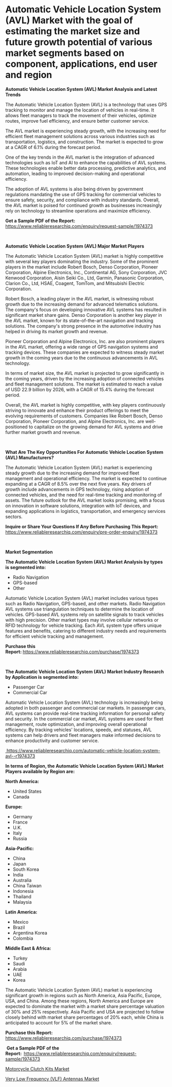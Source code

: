 <p><h1>Automatic Vehicle Location System (AVL) Market with the goal of estimating the market size and future growth potential of various market segments based on component, applications, end user and region</h1></p><p><strong>Automatic Vehicle Location System (AVL) Market Analysis and Latest Trends</strong></p>
<p><p>The Automatic Vehicle Location System (AVL) is a technology that uses GPS tracking to monitor and manage the location of vehicles in real-time. It allows fleet managers to track the movement of their vehicles, optimize routes, improve fuel efficiency, and ensure better customer service.</p><p>The AVL market is experiencing steady growth, with the increasing need for efficient fleet management solutions across various industries such as transportation, logistics, and construction. The market is expected to grow at a CAGR of 6.1% during the forecast period.</p><p>One of the key trends in the AVL market is the integration of advanced technologies such as IoT and AI to enhance the capabilities of AVL systems. These technologies enable better data processing, predictive analytics, and automation, leading to improved decision-making and operational efficiency.</p><p>The adoption of AVL systems is also being driven by government regulations mandating the use of GPS tracking for commercial vehicles to ensure safety, security, and compliance with industry standards. Overall, the AVL market is poised for continued growth as businesses increasingly rely on technology to streamline operations and maximize efficiency.</p></p>
<p><strong>Get a Sample PDF of the Report:&nbsp;</strong> <a href="https://www.reliableresearchiq.com/enquiry/request-sample/1974373">https://www.reliableresearchiq.com/enquiry/request-sample/1974373</a></p>
<p>&nbsp;</p>
<p><strong>Automatic Vehicle Location System (AVL) Major Market Players</strong></p>
<p><p>The Automatic Vehicle Location System (AVL) market is highly competitive with several key players dominating the industry. Some of the prominent players in the market include Robert Bosch, Denso Corporation, Pioneer Corporation, Alpine Electronics, Inc., Continental AG, Sony Corporation, JVC Kenwood Corporation, Aisin Seiki Co., Ltd, Garmin, Panasonic Corporation, Clarion Co., Ltd, HSAE, Coagent, TomTom, and Mitsubishi Electric Corporation.</p><p>Robert Bosch, a leading player in the AVL market, is witnessing robust growth due to the increasing demand for advanced telematics solutions. The company's focus on developing innovative AVL systems has resulted in significant market share gains. Denso Corporation is another key player in the AVL market, known for its state-of-the-art navigation and tracking solutions. The company's strong presence in the automotive industry has helped in driving its market growth and revenue.</p><p>Pioneer Corporation and Alpine Electronics, Inc. are also prominent players in the AVL market, offering a wide range of GPS navigation systems and tracking devices. These companies are expected to witness steady market growth in the coming years due to the continuous advancements in AVL technology.</p><p>In terms of market size, the AVL market is projected to grow significantly in the coming years, driven by the increasing adoption of connected vehicles and fleet management solutions. The market is estimated to reach a value of USD 22.9 billion by 2026, with a CAGR of 15.4% during the forecast period.</p><p>Overall, the AVL market is highly competitive, with key players continuously striving to innovate and enhance their product offerings to meet the evolving requirements of customers. Companies like Robert Bosch, Denso Corporation, Pioneer Corporation, and Alpine Electronics, Inc. are well-positioned to capitalize on the growing demand for AVL systems and drive further market growth and revenue.</p></p>
<p>&nbsp;</p>
<p><strong>What Are The Key Opportunities For Automatic Vehicle Location System (AVL) Manufacturers?</strong></p>
<p><p>The Automatic Vehicle Location System (AVL) market is experiencing steady growth due to the increasing demand for improved fleet management and operational efficiency. The market is expected to continue expanding at a CAGR of 8.5% over the next five years. Key drivers of growth include advancements in GPS technology, rising adoption of connected vehicles, and the need for real-time tracking and monitoring of assets. The future outlook for the AVL market looks promising, with a focus on innovation in software solutions, integration with IoT devices, and expanding applications in logistics, transportation, and emergency services sectors.</p></p>
<p><strong>Inquire or Share Your Questions If Any Before Purchasing This Report:</strong> <a href="https://www.reliableresearchiq.com/enquiry/pre-order-enquiry/1974373">https://www.reliableresearchiq.com/enquiry/pre-order-enquiry/1974373</a></p>
<p>&nbsp;</p>
<p><strong>Market Segmentation</strong></p>
<p><strong>The Automatic Vehicle Location System (AVL) Market Analysis by types is segmented into:</strong></p>
<p><ul><li>Radio Navigation</li><li>GPS-based</li><li>Other</li></ul></p>
<p><p>Automatic Vehicle Location System (AVL) market includes various types such as Radio Navigation, GPS-based, and other markets. Radio Navigation AVL systems use triangulation techniques to determine the location of vehicles. GPS-based AVL systems rely on satellite signals to track vehicles with high precision. Other market types may involve cellular networks or RFID technology for vehicle tracking. Each AVL system type offers unique features and benefits, catering to different industry needs and requirements for efficient vehicle tracking and management.</p></p>
<p><strong>Purchase this Report:&nbsp;</strong><a href="https://www.reliableresearchiq.com/purchase/1974373">https://www.reliableresearchiq.com/purchase/1974373</a></p>
<p>&nbsp;</p>
<p><strong>The Automatic Vehicle Location System (AVL) Market Industry Research by Application is segmented into:</strong></p>
<p><ul><li>Passenger Car</li><li>Commercial Car</li></ul></p>
<p><p>Automatic Vehicle Location System (AVL) technology is increasingly being adopted in both passenger and commercial car markets. In passenger cars, AVL systems can provide real-time tracking information for personal safety and security. In the commercial car market, AVL systems are used for fleet management, route optimization, and improving overall operational efficiency. By tracking vehicles' locations, speeds, and statuses, AVL systems can help drivers and fleet managers make informed decisions to enhance productivity and customer service.</p></p>
<p><a href="https://www.reliableresearchiq.com/automatic-vehicle-location-system-avl--r1974373">&nbsp;https://www.reliableresearchiq.com/automatic-vehicle-location-system-avl--r1974373</a></p>
<p><strong>In terms of Region, the Automatic Vehicle Location System (AVL) Market Players available by Region are:</strong></p>
<p>
    <p> <strong> North America: </strong>
        <ul>
            <li>United States</li>
            <li>Canada</li>
        </ul>
        </p> 
    <p> <strong> Europe: </strong>
        <ul>
            <li>Germany</li>
            <li>France</li>
            <li>U.K.</li>
            <li>Italy</li>
            <li>Russia</li>
        </ul>
        </p> 
    <p> <strong> Asia-Pacific: </strong>
        <ul>
            <li>China</li>
            <li>Japan</li>
            <li>South Korea</li>
            <li>India</li>
            <li>Australia</li>
            <li>China Taiwan</li>
            <li>Indonesia</li>
            <li>Thailand</li>
            <li>Malaysia</li>
        </ul>
        </p> 
    <p> <strong> Latin America: </strong>
        <ul>
            <li>Mexico</li>
            <li>Brazil</li>
            <li>Argentina Korea</li>
            <li>Colombia</li>
        </ul>
        </p> 
    <p> <strong> Middle East & Africa: </strong>
        <ul>
            <li>Turkey</li>
            <li>Saudi</li>
            <li>Arabia</li>
            <li>UAE</li>
            <li>Korea</li>
        </ul>
    </p>
    </p>
<p><p>The Automatic Vehicle Location System (AVL) market is experiencing significant growth in regions such as North America, Asia Pacific, Europe, USA, and China. Among these regions, North America and Europe are expected to dominate the market with a market share percentage valuation of 30% and 25% respectively. Asia Pacific and USA are projected to follow closely behind with market share percentages of 20% each, while China is anticipated to account for 5% of the market share.</p></p>
<p><strong>Purchase this Report: </strong><a href="https://www.reliableresearchiq.com/purchase/1974373">https://www.reliableresearchiq.com/purchase/1974373</a></p>
<p>&nbsp;<strong>Get a Sample PDF of the Report:&nbsp;&nbsp;</strong><a href="https://www.reliableresearchiq.com/enquiry/request-sample/1974373">https://www.reliableresearchiq.com/enquiry/request-sample/1974373</a></p>
<p><strong></strong></p>
<p><p><a href="https://view.publitas.com/reportprime-1/global-motorcycle-clutch-kits-market-sector-types-applications-market-player-strategies-regional-growth-insights-and-future-projections-2024-2031/">Motorcycle Clutch Kits Market</a></p><p><a href="https://github.com/HenrietteMills1/Market-Research-Report-List-2/blob/main/very-low-frequency-vlf-antennas-market.md">Very Low Frequency (VLF) Antennas Market</a></p></p>